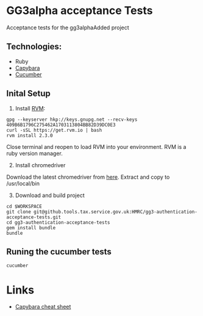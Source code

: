 # GG3alpha acceptance Tests

Acceptance tests for the gg3alphaAdded  project

## Technologies:

* Ruby
* [Capybara](https://github.com/jnicklas/capybara)
* [Cucumber](https://cucumber.io)


## Inital Setup

1) Install [RVM](https://rvm.io/rvm/install):
```
gpg --keyserver hkp://keys.gnupg.net --recv-keys 409B6B1796C275462A1703113804BB82D39DC0E3
curl -sSL https://get.rvm.io | bash
rvm install 2.3.0
```
Close terminal and reopen to load RVM into your environment.  RVM is a ruby version manager.

2) Install chromedriver

Download the latest chromedriver from [here](https://sites.google.com/a/chromium.org/chromedriver/downloads).
Extract and copy to /usr/local/bin


3) Download and build project

```
cd $WORKSPACE
git clone git@github.tools.tax.service.gov.uk:HMRC/gg3-authentication-acceptance-tests.git
cd gg3-authentication-acceptance-tests
gem install bundle
bundle
```


## Runing the cucumber tests

```
cucumber
```

# Links

* [Capybara cheat sheet](https://gist.github.com/zhengjia/428105)